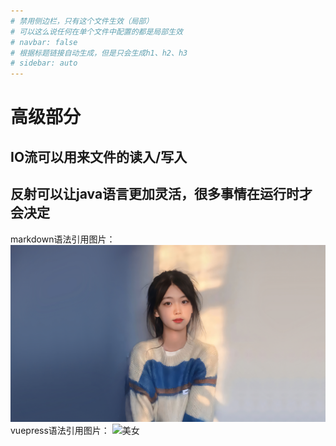 ```yaml
---
# 禁用侧边栏，只有这个文件生效（局部）
# 可以这么说任何在单个文件中配置的都是局部生效
# navbar: false
# 根据标题链接自动生成，但是只会生成h1、h2、h3
# sidebar: auto
---
```

# 高级部分
## IO流可以用来文件的读入/写入
## 反射可以让java语言更加灵活，很多事情在运行时才会决定
markdown语法引用图片：
![美女](/assets/img/logo.jpg)
vuepress语法引用图片：
<img :src="$withBase('/assets/img/logo.jpg')" alt="美女" class="zoom-custom-imgs">